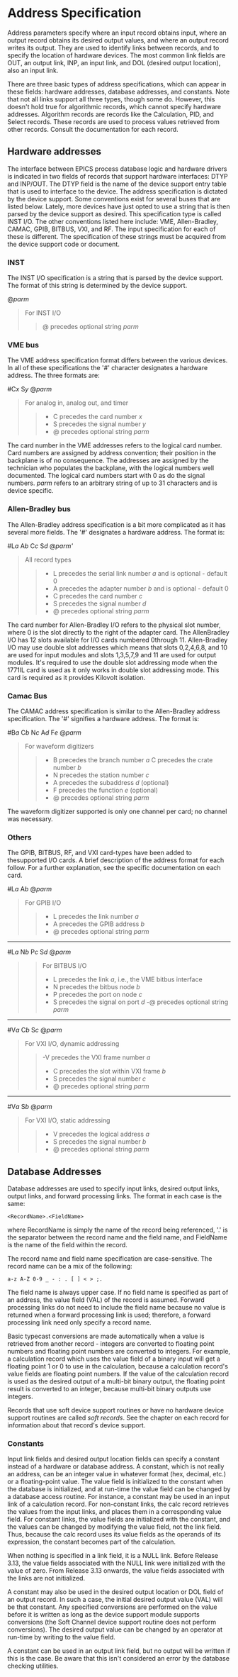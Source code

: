 # Address Specification


Address parameters specify where an input record obtains input,
where an output record obtains its desired output values,
and where an output record writes its output.
They are used to identify links between records,
and to specify the location of hardware devices.
The most common link fields are OUT, an output link,
INP, an input link,
and DOL (desired output location), also an input link.

There are three basic types of address specifications,
which can appear in these fields:
hardware addresses, database addresses, and constants.
Note that not all links support all three types, though some do.
However, this doesn't hold true for algorithmic records,
which cannot specify hardware addresses.
Algorithm records are records like the Calculation, PID, and Select records.
These records are used to process values retrieved from other records.
Consult the documentation for each record.

## Hardware addresses

The interface between EPICS process database logic and hardware drivers
is indicated in two fields of records that support hardware interfaces:
DTYP and INP/OUT.
The DTYP field is the name of the device support entry table
that is used to interface to the device.
The address specification is dictated by the device support.
Some conventions exist for several buses that are listed below.
Lately, more devices have just opted to use a string
that is then parsed by the device support as desired.
This specification type is called INST I/O.
The other conventions listed here include:
VME, Allen-Bradley, CAMAC, GPIB, BITBUS, VXI, and RF.
The input specification for each of these is different.
The specification of these strings must be acquired
from the device support code or document.

### INST


The INST I/O specification is a string that is parsed by the device
support. The format of this string is determined by the device support.

@*parm*
>For INST I/O 
>>@ precedes optional string *parm*

### VME bus

The VME address specification format differs between the various devices.
In all of these specifications the '#' character designates a hardware address.
The three formats are:

#C*x* S*y* @*parm*

> For analog in, analog out, and timer
>>- C precedes the card number *x*
>>- S precedes the signal number *y*
>>- @ precedes optional string *parm*

The card number in the VME addresses refers to the logical card number.
Card numbers are assigned by address convention;
their position in the backplane is of no consequence.
The addresses are assigned by the technician who populates the backplane,
with the logical numbers well documented.
The logical card numbers start with 0 as do the signal numbers.
*parm* refers to an arbitrary string of up to 31 characters
and is device specific.

### Allen-Bradley bus

The Allen-Bradley address specification is a bit more complicated
as it has several more fields.
The '#' designates a hardware address.
The format is:

#L*a* A*b* C*c* S*d* @*parm'*
> All record types
>>- L precedes the serial link number *a* and is optional - default 0
>>- A precedes the adapter number *b* and is optional - default 0
>>- C precedes the card number *c*
>>- S precedes the signal number *d*
>>- @ precedes optional string *parm*

The card number for Allen-Bradley I/O refers to the physical slot number,
where 0 is the slot directly to the right of the adapter card.
The AllenBradley I/O has 12 slots available for I/O cards numbered 0through 11.
Allen-Bradley I/O may use double slot addresses
which means that slots 0,2,4,6,8, and 10 are used for input modules
and slots 1,3,5,7,9 and 11 are used for output modules.
It's required to use the double slot addressing mode
when the 1771IL card is used as it only works in double slot addressing mode.
This card is required as it provides Kilovolt isolation.

### Camac Bus

The CAMAC address specification is similar to the Allen-Bradley address
specification. The '#' signifies a hardware address. The format is:

#B*a* C*b* N*c* A*d* F*e* @*parm*
>For waveform digitizers
>>- B precedes the branch number *a* C precedes the crate number *b*
>>- N precedes the station number *c*
>>- A precedes the subaddress *d* (optional)
>>- F precedes the function *e* (optional)
>>- @ precedes optional string *parm*

The waveform digitizer supported is only one channel per card;
no channel was necessary.

### Others

The GPIB, BITBUS, RF, and VXI card-types
have been added to thesupported I/O cards.
A brief description of the address format for each follow.
For a further explanation, see the specific documentation on each card.

#L*a* A*b* @*parm*
>For GPIB I/O
>>- L precedes the link number *a*
>>- A precedes the GPIB address *b*
>>- @ precedes optional string *parm*

---

#L*a* N*b* P*c* S*d* @*parm*
>>For BITBUS I/O
>>- L precedes the link *a*, i.e., the VME bitbus interface
>>- N precedes the bitbus node *b*
>>- P precedes the port on node *c*
>>- S precedes the signal on port *d*
>>-@ precedes optional string *parm*

---

#V*a* C*b* S*c* @*parm*
>For VXI I/O, dynamic addressing
>>-V precedes the VXI frame number *a*
>>- C precedes the slot within VXI frame *b*
>>- S precedes the signal number *c*
>>- @ precedes optional string *parm*

---

#V*a* S*b* @*parm*
>For VXI I/O, static addressing
>>- V precedes the logical address *a*
>>- S precedes the signal number *b*
>>- @ precedes optional string *parm*

## Database Addresses

Database addresses are used to specify input links,
desired output links, output links, and forward processing links.
The format in each case is the same:

`<RecordName>.<FieldName>`

where RecordName is simply the name of the record being referenced,
'.' is the separator between the record name and the field name,
and FieldName is the name of the field within the record.

The record name and field name specification are case-sensitive.
The record name can be a mix of the following:

`a-z A-Z 0-9 _ - : . [ ] < > ;.`

The field name is always upper case.
If no field name is specified as part of an address,
the value field (VAL) of the record is assumed.
Forward processing links do not need to include the field name
because no value is returned when a forward processing link is used;
therefore, a forward processing link need only specify a record name.

Basic typecast conversions are made automatically
when a value is retrieved from another record -
integers are converted to floating point numbers
and floating point numbers are converted to integers.
For example, a calculation record which uses the value field of a binary input
will get a floating point 1 or 0 to use in the calculation,
because a calculation record's value fields are floating point numbers.
If the value of the calculation record
is used as the desired output of a multi-bit binary output,
the floating point result is converted to an integer,
because multi-bit binary outputs use integers.

Records that use soft device support routines
or have no hardware device support routines are called *soft records*.
See the chapter on each record
for information about that record's device support.

### Constants

Input link fields and desired output location fields can specify a constant
instead of a hardware or database address.
A constant, which is not really an address,
can be an integer value in whatever format
(hex, decimal, etc.) or a floating-point value.
The value field is initialized to the constant when the database is initialized,
and at run-time the value field can be changed by a database access routine.
For instance, a constant may be used in an input link of a calculation record.
For non-constant links,
the calc record retrieves the values from the input links,
and places them in a corresponding value field.
For constant links,
the value fields are initialized with the constant,
and the values can be changed by modifying the value field, not the link field.
Thus, because the calc record uses its value fields
as the operands of its expression, the constant becomes part of the calculation.

When nothing is specified in a link field, it is a NULL link.
Before Release 3.13, the value fields associated with the NULL link
were initialized with the value of zero.
From Release 3.13 onwards,
the value fields associated with the links are not initialized.

A constant may also be used in the desired output location
or DOL field of an output record.
In such a case, the initial desired output value (VAL) will be that constant.
Any specified conversions are performed on the value
before it is written as long as the device support module supports conversions
(the Soft Channel device support routine does not perform conversions).
The desired output value can be changed by an operator at run-time
by writing to the value field.

A constant can be used in an output link field,
but no output will be written if this is the case.
Be aware that this isn't considered an error
by the database checking utilities.
